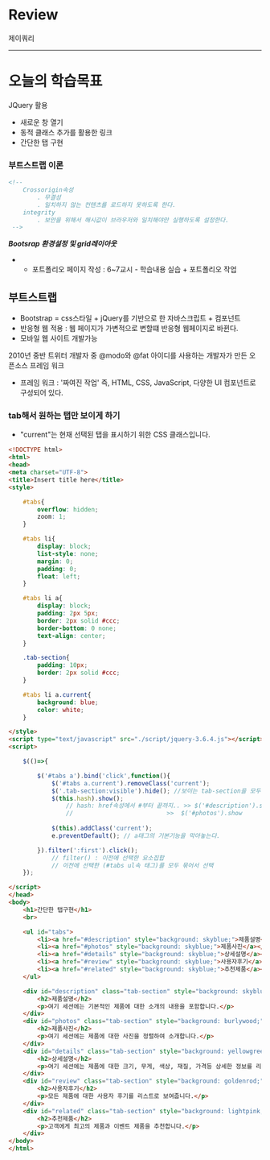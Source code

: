# Review
제이쿼리

-----------------------------------------------------------------------------------------------

# 오늘의 학습목표
JQuery 활용
- 새로운 창 열기
- 동적 클래스 추가를 활용한 링크
- 간단한 탭 구현

### 부트스트랩 이론
```html
<!-- 
	Crossorigin속성
		. 무결성
		. 일치하지 않는 컨텐츠를 로드하지 못하도록 한다.
	integrity
		. 보안을 위해서 해시값이 브라우저와 일치해야만 실행하도록 설정한다.
 -->
```

***Bootsrap 환경설정 및 grid레이아웃***

- * 포트폴리오 페이지 작성 : 6~7교시 - 학습내용 실습 + 포트폴리오 작업

## 부트스트랩
- Bootstrap = css스타일 + jQuery를 기반으로 한 자바스크립트 + 컴포넌트
- 반응형 웹 적용 : 웹 페이지가 가변적으로 변할떄 반응형 웹페이지로 바뀐다.
- 모바일 웹 사이트 개발가능

2010년 중반 트위터 개발자 중 @modo와 @fat 아이디를 사용하는 개발자가 만든 오픈소스 프레임 워크
- 프레임 워크 : '짜여진 작업' 즉, HTML, CSS, JavaScript, 다양한 UI 컴포넌트로 구성되어 있다.

### tab해서 원하는 탭만 보이게 하기
- "current"는 현재 선택된 탭을 표시하기 위한 CSS 클래스입니다.
```html
<!DOCTYPE html>
<html>
<head>
<meta charset="UTF-8">
<title>Insert title here</title>
<style>

	#tabs{
		overflow: hidden;
		zoom: 1;
	}

	#tabs li{
		display: block;
		list-style: none;
		margin: 0;
		padding: 0;
		float: left;
	}

	#tabs li a{
		display: block;
		padding: 2px 5px;
		border: 2px solid #ccc;
		border-bottom: 0 none;
		text-align: center;
	}

	.tab-section{
		padding: 10px;
		border: 2px solid #ccc;
	}

	#tabs li a.current{
		background: blue;
		color: white;
	}

</style>
<script type="text/javascript" src="./script/jquery-3.6.4.js"></script>
<script>

	$(()=>{

		$('#tabs a').bind('click',function(){
			$('#tabs a.current').removeClass('current');
			$('.tab-section:visible').hide(); //보이는 tab-section을 모두 감춘다.
			$(this.hash).show();
				// hash: href속성에서 #부터 끝까지.. >> $('#description').show
				//							>>	$('#photos').show
			
			$(this).addClass('current');
			e.preventDefault();	// a태그의 기본기능을 막아놓는다.

		}).filter(':first').click();
			// filter() : 이전에 선택한 요소집합
			// 이전에 선택한 (#tabs ul속 태그)를 모두 묶어서 선택
	});

</script>
</head>
<body>
	<h1>간단한 탭구현</h1>
	<br>

	<ul id="tabs">
		<li><a href="#description" style="background: skyblue;">제품설명</a></li>
		<li><a href="#photos" style="background: skyblue;">제품사진</a></li>
		<li><a href="#details" style="background: skyblue;">상세설명</a></li>
		<li><a href="#review" style="background: skyblue;">사용자후기</a></li>
		<li><a href="#related" style="background: skyblue;">추천제품</a></li>
	</ul>

	<div id="description" class="tab-section" style="background: skyblue;">
		<h2>제품설명</h2>
		<p>여기 세션에는 기본적인 제품에 대한 소개의 내용을 포함합니다.</p>
	</div>
	<div id="photos" class="tab-section" style="background: burlywood;">
		<h2>제품사진</h2>
		<p>여기 세션에는 제품에 대한 사진을 정렬하여 소개합니다.</p>
	</div>
	<div id="details" class="tab-section" style="background: yellowgreen;">
		<h2>상세설명</h2>
		<p>여기 세션에는 제품에 대한 크기, 무게, 색상, 재질, 가격등 상세한 정보를 리스트해서 보여줍니다.</p>
	</div>
	<div id="review" class="tab-section" style="background: goldenrod;">
		<h2>사용자후기</h2>
		<p>모든 제품에 대한 사용자 후기를 리스트로 보여줍니다.</p>
	</div>
	<div id="related" class="tab-section" style="background: lightpink;">
		<h2>추천제품</h2>
		<p>고객에게 최고의 제품과 이벤트 제품을 추천합니다.</p>
	</div>
</body>
</html>
```
